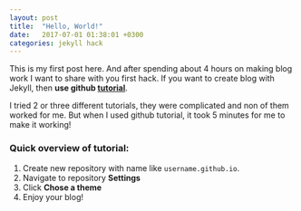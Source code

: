```yaml
---
layout: post
title:  "Hello, World!"
date:   2017-07-01 01:38:01 +0300
categories: jekyll hack
---
```


This is my first post here. And after spending about 4 hours on making blog work I want to share with you first hack.
If you want to create blog with Jekyll, then **use github [tutorial](https://help.github.com/articles/creating-a-github-pages-site-with-the-jekyll-theme-chooser/)**.

I tried 2 or three different tutorials, they were complicated and non of them worked for me. But when I used github tutorial, it took 5 minutes for me to make it working!

### Quick overview of tutorial:

1. Create new repository with name like `username.github.io`.
2. Navigate to repository **Settings**
3. Click **Chose a theme**
4. Enjoy your blog!
